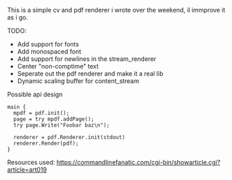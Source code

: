 This is a simple cv and pdf renderer i wrote over the weekend, il immprove it as i go.

TODO:
 - Add support for fonts
  - Add monospaced font
 - Add support for newlines in the stream_renderer
 - Center "non-comptime" text
 - Seperate out the pdf renderer and make it a real lib
 - Dynamic scaling buffer for content_stream

Possible api design
```
main {
  mpdf = pdf.init();
  page = try mpdf.addPage();
  try page.Write("Foobar baz\n");

  renderer = pdf.Renderer.init(stdout)
  renderer.Render(pdf);
}
```


Resources used:
https://commandlinefanatic.com/cgi-bin/showarticle.cgi?article=art019
